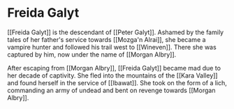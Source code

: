 # Freida Galyt

[[Freida Galyt]] is the descendant of [[Peter Galyt]].
Ashamed by the family tales of her father's service towards [[Mozga'n Alrai]], she became a vampire hunter and followed his trail west to [[Wineven]]. There she was captured by him, now under the name of [[Morgan Albry]].

After escaping from [[Morgan Albry]], [[Freida Galyt]] became mad due to her decade of captivity. She fled into the mountains of the [[Kara Valley]] and found herself in the service of [[Ibawat]]. She took on the form of a lich, commanding an army of undead and bent on revenge towards [[Morgan Albry]].
